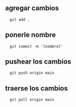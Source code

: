 ## agregar cambios
```
  git add .
```
## ponerle nombre
```
  git commit -m '[nombre]'
```

## pushear los cambios
```
  git push origin main
```

## traerse los cambios
```
  git pull origin main
```